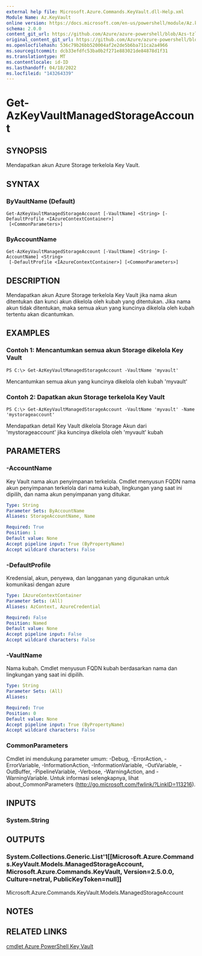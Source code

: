 ```yaml
---
external help file: Microsoft.Azure.Commands.KeyVault.dll-Help.xml
Module Name: Az.KeyVault
online version: https://docs.microsoft.com/en-us/powershell/module/Az.keyvault/get-AzKeyvaultmanagedstorageaccount
schema: 2.0.0
content_git_url: https://github.com/Azure/azure-powershell/blob/Azs-tzl/src/KeyVault/KeyVault/help/Get-AzKeyVaultManagedStorageAccount.md
original_content_git_url: https://github.com/Azure/azure-powershell/blob/Azs-tzl/src/KeyVault/KeyVault/help/Get-AzKeyVaultManagedStorageAccount.md
ms.openlocfilehash: 536c79b26bb520004af2e2de5b6ba711ca2a4966
ms.sourcegitcommit: dcb33efdfc53ba0b2f271e883021de84878d1f31
ms.translationtype: MT
ms.contentlocale: id-ID
ms.lasthandoff: 04/18/2022
ms.locfileid: "143264339"
---
```

# Get-AzKeyVaultManagedStorageAccount

## SYNOPSIS
Mendapatkan akun Azure Storage terkelola Key Vault.

## SYNTAX

### ByVaultName (Default)
```
Get-AzKeyVaultManagedStorageAccount [-VaultName] <String> [-DefaultProfile <IAzureContextContainer>]
 [<CommonParameters>]
```

### ByAccountName
```
Get-AzKeyVaultManagedStorageAccount [-VaultName] <String> [-AccountName] <String>
 [-DefaultProfile <IAzureContextContainer>] [<CommonParameters>]
```

## DESCRIPTION
Mendapatkan akun Azure Storage terkelola Key Vault jika nama akun ditentukan dan kunci akun dikelola oleh kubah yang ditentukan. Jika nama akun tidak ditentukan, maka semua akun yang kuncinya dikelola oleh kubah tertentu akan dicantumkan.

## EXAMPLES

### Contoh 1: Mencantumkan semua akun Storage dikelola Key Vault
```
PS C:\> Get-AzKeyVaultManagedStorageAccount -VaultName 'myvault'
```

Mencantumkan semua akun yang kuncinya dikelola oleh kubah 'myvault'

### Contoh 2: Dapatkan akun Storage terkelola Key Vault
```
PS C:\> Get-AzKeyVaultManagedStorageAccount -VaultName 'myvault' -Name 'mystorageaccount'
```

Mendapatkan detail Key Vault dikelola Storage Akun dari 'mystorageaccount' jika kuncinya dikelola oleh 'myvault' kubah

## PARAMETERS

### -AccountName
Key Vault nama akun penyimpanan terkelola. Cmdlet menyusun FQDN nama akun penyimpanan terkelola dari nama kubah, lingkungan yang saat ini dipilih, dan nama akun penyimpanan yang ditukar.

```yaml
Type: String
Parameter Sets: ByAccountName
Aliases: StorageAccountName, Name

Required: True
Position: 1
Default value: None
Accept pipeline input: True (ByPropertyName)
Accept wildcard characters: False
```

### -DefaultProfile
Kredensial, akun, penyewa, dan langganan yang digunakan untuk komunikasi dengan azure

```yaml
Type: IAzureContextContainer
Parameter Sets: (All)
Aliases: AzContext, AzureCredential

Required: False
Position: Named
Default value: None
Accept pipeline input: False
Accept wildcard characters: False
```

### -VaultName
Nama kubah.
Cmdlet menyusun FQDN kubah berdasarkan nama dan lingkungan yang saat ini dipilih.

```yaml
Type: String
Parameter Sets: (All)
Aliases:

Required: True
Position: 0
Default value: None
Accept pipeline input: True (ByPropertyName)
Accept wildcard characters: False
```

### CommonParameters
Cmdlet ini mendukung parameter umum: -Debug, -ErrorAction, -ErrorVariable, -InformationAction, -InformationVariable, -OutVariable, -OutBuffer, -PipelineVariable, -Verbose, -WarningAction, and -WarningVariable. Untuk informasi selengkapnya, lihat about_CommonParameters (http://go.microsoft.com/fwlink/?LinkID=113216).

## INPUTS

### System.String

## OUTPUTS

### System.Collections.Generic.List'1[[Microsoft.Azure.Commands.KeyVault.Models.ManagedStorageAccount, Microsoft.Azure.Commands.KeyVault, Version=2.5.0.0, Culture=netral, PublicKeyToken=null]]
Microsoft.Azure.Commands.KeyVault.Models.ManagedStorageAccount

## NOTES

## RELATED LINKS

[cmdlet Azure PowerShell Key Vault](/powershell/module/az.keyvault/)


